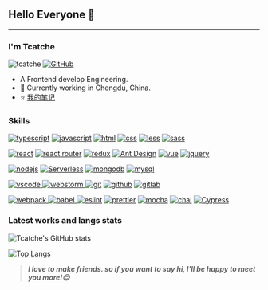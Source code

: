 ## Hello Everyone 👋
---

### I'm Tcatche

<p>
 <img src="https://komarev.com/ghpvc/?username=tcatche" alt="tcatche" />
 <a href="https://github.com/tcatche"><img src="https://img.shields.io/github/followers/tcatche.svg?label=GitHub&style=social" alt="GitHub"></a>
</p>

- A Frontend develop Engineering.
- 🌱 Currently working in Chengdu, China.
- ⭐ [我的笔记](https://tcatche.site/)


### Skills


<p>
<a href="https://github.com/tcatche"><img src="https://img.shields.io/badge/typescript-3178C6.svg?style=for-the-badge&logo=typescript&logoColor=3178C6&labelColor=ffffff" alt="typescript"></a>
<a href="https://github.com/tcatche"><img src="https://img.shields.io/badge/javascript-f5f542.svg?style=for-the-badge&logo=javascript&logoColor=f5f542&labelColor=ffffff" alt="javascript"></a>
<a href="https://github.com/tcatche"><img src="https://img.shields.io/badge/html-E34F26.svg?style=for-the-badge&logo=html5&logoColor=E34F26&labelColor=ffffff" alt="html"></a>
<a href="https://github.com/tcatche"><img src="https://img.shields.io/badge/css-1572B6.svg?style=for-the-badge&logo=css3&logoColor=1572B6&labelColor=ffffff" alt="css"></a>
<a href="https://github.com/tcatche"><img src="https://img.shields.io/badge/less-1D365D.svg?style=for-the-badge&logo=less&logoColor=1D365D&labelColor=ffffff" alt="less"></a>
<a href="https://github.com/tcatche"><img src="https://img.shields.io/badge/sass-CC6699.svg?style=for-the-badge&logo=sass&logoColor=CC6699&labelColor=ffffff" alt="sass"></a>
</p>

<p>
<a href="https://github.com/tcatche"><img src="https://img.shields.io/badge/react-61DAFB.svg?style=for-the-badge&logo=react&logoColor=61DAFB&labelColor=ffffff" alt="react"></a>
<a href="https://github.com/tcatche"><img src="https://img.shields.io/badge/react router-CA4245.svg?style=for-the-badge&logo=reactrouter&logoColor=CA4245&labelColor=ffffff" alt="react router"></a>
<a href="https://github.com/tcatche"><img src="https://img.shields.io/badge/redux-764ABC.svg?style=for-the-badge&logo=redux&logoColor=764ABC&labelColor=ffffff" alt="redux"></a>
<a href="https://github.com/tcatche"><img src="https://img.shields.io/badge/Ant Design-0170FE.svg?style=for-the-badge&logo=antdesign&logoColor=0170FE&labelColor=ffffff" alt="Ant Design"></a>
<a href="https://github.com/tcatche"><img src="https://img.shields.io/badge/vue-4FC08D.svg?style=for-the-badge&logo=vuedotjs&logoColor=4FC08D&labelColor=ffffff" alt="vue"></a>
<a href="https://github.com/tcatche"><img src="https://img.shields.io/badge/jquery-0769AD.svg?style=for-the-badge&logo=jquery&logoColor=0769AD&labelColor=ffffff" alt="jquery"></a>
</p>

<p>
<a href="https://github.com/tcatche"><img src="https://img.shields.io/badge/NodeJs-339933.svg?style=for-the-badge&logo=nodedotjs&logoColor=339933&labelColor=ffffff" alt="nodejs"></a>
<a href="https://github.com/tcatche"><img src="https://img.shields.io/badge/Serverless-FD5750.svg?style=for-the-badge&logo=serverless&logoColor=FD5750&labelColor=ffffff" alt="Serverless"></a>
<a href="https://github.com/tcatche"><img src="https://img.shields.io/badge/mongodb-47A248.svg?style=for-the-badge&logo=mongodb&logoColor=47A248&labelColor=ffffff" alt="mongodb"></a>
<a href="https://github.com/tcatche"><img src="https://img.shields.io/badge/mysql-3aabe8.svg?style=for-the-badge&logo=mysql&logoColor=3aabe8&labelColor=ffffff" alt="mysql"></a>
</p>

<p>
<a href="https://github.com/tcatche">
<img src="https://img.shields.io/badge/vscode-blue.svg?style=for-the-badge&logo=visual-studio-code&labelColor=ffffff&logoColor=blue" alt="vscode">
</a>
<a href="https://github.com/tcatche">
<img src="https://img.shields.io/badge/webstorm-000000.svg?style=for-the-badge&logo=webstorm&labelColor=ffffff&logoColor=000000" alt="webstorm">
</a>
<a href="https://github.com/tcatche"><img src="https://img.shields.io/badge/git-F05032.svg?style=for-the-badge&logo=git&logoColor=F05032&labelColor=ffffff" alt="git"></a>
<a href="https://github.com/tcatche"><img src="https://img.shields.io/badge/github-black.svg?style=for-the-badge&logo=github&logoColor=black&labelColor=ffffff" alt="github"></a>
<a href="https://github.com/tcatche">
<img src="https://img.shields.io/badge/gitlab-FCA121.svg?style=for-the-badge&logo=gitlab&logoColor=FCA121&labelColor=ffffff" alt="gitlab">
</a>
</p>

<p>
<a href="https://github.com/tcatche">
<img src="https://img.shields.io/badge/webpack-8DD6F9.svg?style=for-the-badge&logo=webpack&logoColor=8DD6F9&labelColor=ffffff" alt="webpack">
</a>
<a href="https://github.com/tcatche">
<img src="https://img.shields.io/badge/babel-F9DC3E.svg?style=for-the-badge&logo=babel&logoColor=F9DC3E&labelColor=ffffff" alt="babel">
</a>
<a href="https://github.com/tcatche"><img src="https://img.shields.io/badge/eslint-4B32C3.svg?style=for-the-badge&logo=eslint&logoColor=4B32C3&labelColor=ffffff" alt="eslint"></a>
<a href="https://github.com/tcatche"><img src="https://img.shields.io/badge/prettier-F7B93E.svg?style=for-the-badge&logo=prettier&logoColor=F7B93E&labelColor=ffffff" alt="prettier"></a>
<a href="https://github.com/tcatche"><img src="https://img.shields.io/badge/mocha-8D6748.svg?style=for-the-badge&logo=mocha&logoColor=8D6748&labelColor=ffffff" alt="mocha"></a>
<a href="https://github.com/tcatche"><img src="https://img.shields.io/badge/chai-A30701.svg?style=for-the-badge&logo=chai&logoColor=A30701&labelColor=ffffff" alt="chai"></a>
<a href="https://github.com/tcatche"><img src="https://img.shields.io/badge/Cypress-17202C.svg?style=for-the-badge&logo=cypress&logoColor=17202C&labelColor=ffffff" alt="Cypress"></a>
</p>



### Latest works and langs stats
![Tcatche's GitHub stats](https://github-readme-stats.vercel.app/api?username=tcatche&show_icons=true&theme=flag-india)


[![Top Langs](https://github-readme-stats.vercel.app/api/top-langs/?username=anuraghazra&theme=flag-india)](https://github.com/anuraghazra/github-readme-stats)

> ***I love to make friends. so if you want to say hi, I'll be happy to meet you more!😊***
